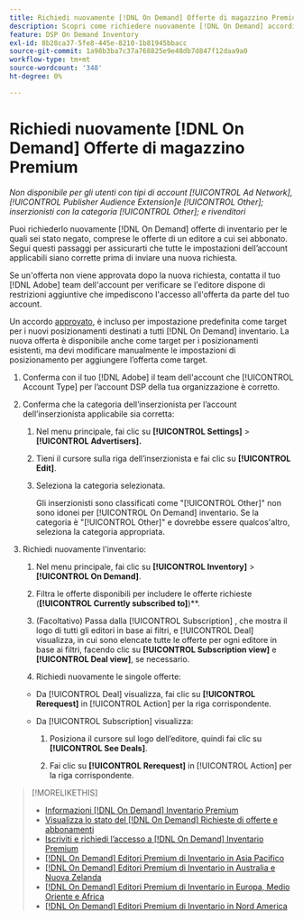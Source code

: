 ```yaml
---
title: Richiedi nuovamente [!DNL On Demand] Offerte di magazzino Premium
description: Scopri come richiedere nuovamente [!DNL On Demand] accordi precedentemente negati.
feature: DSP On Demand Inventory
exl-id: 8b28ca37-5fe8-445e-8210-1b81945bbacc
source-git-commit: 1a98b3ba7c37a768825e9e48db7d847f12daa9a0
workflow-type: tm+mt
source-wordcount: '348'
ht-degree: 0%

---
```


# Richiedi nuovamente [!DNL On Demand] Offerte di magazzino Premium

*Non disponibile per gli utenti con tipi di account [!UICONTROL Ad Network], [!UICONTROL Publisher Audience Extension]e [!UICONTROL Other]; inserzionisti con la categoria [!UICONTROL Other]; e rivenditori*

Puoi richiederlo nuovamente [!DNL On Demand] offerte di inventario per le quali sei stato negato, comprese le offerte di un editore a cui sei abbonato. Segui questi passaggi per assicurarti che tutte le impostazioni dell’account applicabili siano corrette prima di inviare una nuova richiesta.

Se un&#39;offerta non viene approvata dopo la nuova richiesta, contatta il tuo [!DNL Adobe] team dell&#39;account per verificare se l&#39;editore dispone di restrizioni aggiuntive che impediscono l&#39;accesso all&#39;offerta da parte del tuo account.

Un accordo [approvato](/help/dsp/inventory/on-demand-inventory-view-status.md), è incluso per impostazione predefinita come target per i nuovi posizionamenti destinati a tutti [!DNL On Demand] inventario. La nuova offerta è disponibile anche come target per i posizionamenti esistenti, ma devi modificare manualmente le impostazioni di posizionamento per aggiungere l’offerta come target.

1. Conferma con il tuo [!DNL Adobe] il team dell&#39;account che [!UICONTROL Account Type] per l’account DSP della tua organizzazione è corretto.

1. Conferma che la categoria dell’inserzionista per l’account dell’inserzionista applicabile sia corretta:

   1. Nel menu principale, fai clic su **[!UICONTROL Settings]** > **[!UICONTROL Advertisers].**

   1. Tieni il cursore sulla riga dell’inserzionista e fai clic su **[!UICONTROL Edit]**.

   1. Seleziona la categoria selezionata.

      Gli inserzionisti sono classificati come &quot;[!UICONTROL Other]&quot; non sono idonei per [!UICONTROL On Demand] inventario. Se la categoria è &quot;[!UICONTROL Other]&quot; e dovrebbe essere qualcos&#39;altro, seleziona la categoria appropriata<!-- [category](/help/dsp/admin/advertiser-settings.md) -->.

1. Richiedi nuovamente l&#39;inventario:

   1. Nel menu principale, fai clic su **[!UICONTROL Inventory]** > **[!UICONTROL On Demand]**.

   1. Filtra le offerte disponibili per includere le offerte richieste (**[!UICONTROL Currently subscribed to]**)**.

   1. (Facoltativo) Passa dalla [!UICONTROL Subscription] , che mostra il logo di tutti gli editori in base ai filtri, e [!UICONTROL Deal] visualizza, in cui sono elencate tutte le offerte per ogni editore in base ai filtri, facendo clic su **[!UICONTROL Subscription view]** e **[!UICONTROL Deal view]**, se necessario.

   1. Richiedi nuovamente le singole offerte:
   * Da [!UICONTROL Deal] visualizza, fai clic su **[!UICONTROL Rerequest]** in [!UICONTROL Action] per la riga corrispondente.

   * Da [!UICONTROL Subscription] visualizza:

      1. Posiziona il cursore sul logo dell’editore, quindi fai clic su **[!UICONTROL See Deals]**.

      1. Fai clic su **[!UICONTROL Rerequest]** in [!UICONTROL Action] per la riga corrispondente.


>[!MORELIKETHIS]
>
>* [Informazioni [!DNL On Demand] Inventario Premium](on-demand-inventory-about.md)
>* [Visualizza lo stato del [!DNL On Demand] Richieste di offerte e abbonamenti](on-demand-inventory-view-status.md)
>* [Iscriviti e richiedi l’accesso a [!DNL On Demand] Inventario Premium](on-demand-inventory-subscribe.md)
>* [[!DNL On Demand] Editori Premium di Inventario in Asia Pacifico](on-demand-inventory-publishers-apac.md)
>* [[!DNL On Demand] Editori Premium di Inventario in Australia e Nuova Zelanda](on-demand-inventory-publishers-anz.md)
>* [[!DNL On Demand] Editori Premium di Inventario in Europa, Medio Oriente e Africa](on-demand-inventory-publishers-emea.md)
>* [[!DNL On Demand] Editori Premium di Inventario in Nord America](on-demand-inventory-publishers-na.md)

